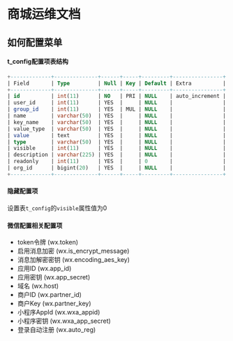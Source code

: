 # 商城运维文档

## 如何配置菜单

####  t_config配置项表结构
```sql
+-------------+--------------+------+-----+---------+----------------+
| Field       | Type         | Null | Key | Default | Extra          |
+-------------+--------------+------+-----+---------+----------------+
| id          | int(11)      | NO   | PRI | NULL    | auto_increment |
| user_id     | int(11)      | YES  |     | NULL    |                |
| group_id    | int(11)      | YES  | MUL | NULL    |                |
| name        | varchar(50)  | YES  |     | NULL    |                |
| key_name    | varchar(50)  | YES  |     | NULL    |                |
| value_type  | varchar(50)  | YES  |     | NULL    |                |
| value       | text         | YES  |     | NULL    |                |
| type        | varchar(50)  | YES  |     | NULL    |                |
| visible     | int(11)      | YES  |     | NULL    |                |
| description | varchar(225) | YES  |     | NULL    |                |
| readonly    | int(11)      | YES  |     | 0       |                |
| org_id      | bigint(20)   | YES  |     | NULL    |                |
+-------------+--------------+------+-----+---------+----------------+
```
#### 隐藏配置项
设置表`t_config`的`visible`属性值为0

#### 微信配置相关配置项

* token令牌   (wx.token) 
* 启用消息加密  (wx.is_encrypt_message)
* 消息加解密密钥  (wx.encoding_aes_key)
* 应用ID (wx.app_id)
* 应用密钥 (wx.app_secret)
* 域名 (wx.host)
* 商户ID (wx.partner_id)
* 商户Key (wx.partner_key)
* 小程序AppId (wx.wxa_appid)
* 小程序密钥 (wx.wxa_app_secret)
* 登录自动注册 (wx.auto_reg)
